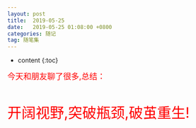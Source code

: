 ```yaml
---
layout: post
title:  2019-05-25
date:   2019-05-25 01:08:00 +0800
categories: 随记
tag: 随笔集
---
```


* content
{:toc}

<font color = "red" size = "4">今天和朋友聊了很多,总结：</font>

<br>

<font color = "red" size = "6">开阔视野,突破瓶颈,破茧重生!</font>
